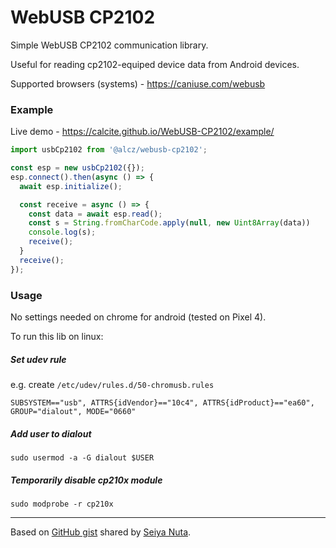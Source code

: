 # WebUSB CP2102

Simple WebUSB CP2102 communication library.

Useful for reading cp2102-equiped device data from Android devices.

Supported browsers (systems) - https://caniuse.com/webusb


### Example

Live demo - https://calcite.github.io/WebUSB-CP2102/example/

```javascript
import usbCp2102 from '@alcz/webusb-cp2102';

const esp = new usbCp2102({});
esp.connect().then(async () => {
  await esp.initialize();

  const receive = async () => {
    const data = await esp.read();
    const s = String.fromCharCode.apply(null, new Uint8Array(data))
    console.log(s);
    receive();
  }
  receive();
});
```

### Usage

No settings needed on chrome for android (tested on Pixel 4).

To run this lib on linux:

##### Set udev rule

e.g. create `/etc/udev/rules.d/50-chromusb.rules`

`SUBSYSTEM=="usb", ATTRS{idVendor}=="10c4", ATTRS{idProduct}=="ea60", GROUP="dialout", MODE="0660"`

##### Add user to dialout

`sudo usermod -a -G dialout $USER `

##### Temporarily disable cp210x module

`sudo modprobe -r cp210x`


---

Based on [GitHub gist](https://gist.github.com/nuta/2c70ba8855f50c536a51f0c5993c1e4c) shared by [Seiya Nuta](https://github.com/nuta).
